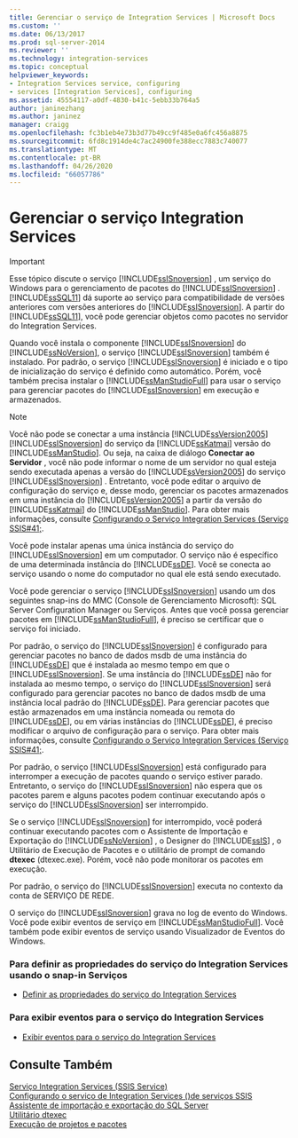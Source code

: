 ```yaml
---
title: Gerenciar o serviço de Integration Services | Microsoft Docs
ms.custom: ''
ms.date: 06/13/2017
ms.prod: sql-server-2014
ms.reviewer: ''
ms.technology: integration-services
ms.topic: conceptual
helpviewer_keywords:
- Integration Services service, configuring
- services [Integration Services], configuring
ms.assetid: 45554117-a0df-4830-b41c-5ebb33b764a5
author: janinezhang
ms.author: janinez
manager: craigg
ms.openlocfilehash: fc3b1eb4e73b3d77b49cc9f485e0a6fc456a8875
ms.sourcegitcommit: 6fd8c1914de4c7ac24900fe388ecc7883c740077
ms.translationtype: MT
ms.contentlocale: pt-BR
ms.lasthandoff: 04/26/2020
ms.locfileid: "66057786"
---
```

# <a name="manage-the-integration-services-service"></a>Gerenciar o serviço Integration Services
    
> [!IMPORTANT]  
>  Esse tópico discute o serviço [!INCLUDE[ssISnoversion](../includes/ssisnoversion-md.md)] , um serviço do Windows para o gerenciamento de pacotes do [!INCLUDE[ssISnoversion](../includes/ssisnoversion-md.md)] . [!INCLUDE[ssSQL11](../includes/sssql11-md.md)] dá suporte ao serviço para compatibilidade de versões anteriores com versões anteriores do [!INCLUDE[ssISnoversion](../includes/ssisnoversion-md.md)]. A partir do [!INCLUDE[ssSQL11](../includes/sssql11-md.md)], você pode gerenciar objetos como pacotes no servidor do Integration Services.  
  
 Quando você instala o componente [!INCLUDE[ssISnoversion](../includes/ssisnoversion-md.md)] do [!INCLUDE[ssNoVersion](../includes/ssnoversion-md.md)], o serviço [!INCLUDE[ssISnoversion](../includes/ssisnoversion-md.md)] também é instalado. Por padrão, o serviço [!INCLUDE[ssISnoversion](../includes/ssisnoversion-md.md)] é iniciado e o tipo de inicialização do serviço é definido como automático. Porém, você também precisa instalar o [!INCLUDE[ssManStudioFull](../includes/ssmanstudiofull-md.md)] para usar o serviço para gerenciar pacotes do [!INCLUDE[ssISnoversion](../includes/ssisnoversion-md.md)] em execução e armazenados.  
  
> [!NOTE]  
>  Você não pode se conectar a uma instância [!INCLUDE[ssVersion2005](../includes/ssversion2005-md.md)] [!INCLUDE[ssISnoversion](../includes/ssisnoversion-md.md)] do serviço da [!INCLUDE[ssKatmai](../includes/sskatmai-md.md)] versão do [!INCLUDE[ssManStudio](../includes/ssmanstudio-md.md)]. Ou seja, na caixa de diálogo **Conectar ao Servidor** , você não pode informar o nome de um servidor no qual esteja sendo executada apenas a versão do [!INCLUDE[ssVersion2005](../includes/ssversion2005-md.md)] do serviço [!INCLUDE[ssISnoversion](../includes/ssisnoversion-md.md)] . Entretanto, você pode editar o arquivo de configuração do serviço e, desse modo, gerenciar os pacotes armazenados em uma instância do [!INCLUDE[ssVersion2005](../includes/ssversion2005-md.md)] a partir da versão do [!INCLUDE[ssKatmai](../includes/sskatmai-md.md)] do [!INCLUDE[ssManStudio](../includes/ssmanstudio-md.md)]. Para obter mais informações, consulte [Configurando o Serviço Integration Services &#40;Serviço SSIS#41;](service/integration-services-service-ssis-service.md).  
  
 Você pode instalar apenas uma única instância do serviço do [!INCLUDE[ssISnoversion](../includes/ssisnoversion-md.md)] em um computador. O serviço não é específico de uma determinada instância do [!INCLUDE[ssDE](../includes/ssde-md.md)]. Você se conecta ao serviço usando o nome do computador no qual ele está sendo executado.  
  
 Você pode gerenciar o serviço [!INCLUDE[ssISnoversion](../includes/ssisnoversion-md.md)] usando um dos seguintes snap-ins do MMC (Console de Gerenciamento Microsoft): SQL Server Configuration Manager ou Serviços. Antes que você possa gerenciar pacotes em [!INCLUDE[ssManStudioFull](../includes/ssmanstudiofull-md.md)], é preciso se certificar que o serviço foi iniciado.  
  
 Por padrão, o serviço do [!INCLUDE[ssISnoversion](../includes/ssisnoversion-md.md)] é configurado para gerenciar pacotes no banco de dados msdb de uma instância do [!INCLUDE[ssDE](../includes/ssde-md.md)] que é instalada ao mesmo tempo em que o [!INCLUDE[ssISnoversion](../includes/ssisnoversion-md.md)]. Se uma instância do [!INCLUDE[ssDE](../includes/ssde-md.md)] não for instalada ao mesmo tempo, o serviço do [!INCLUDE[ssISnoversion](../includes/ssisnoversion-md.md)] será configurado para gerenciar pacotes no banco de dados msdb de uma instância local padrão do [!INCLUDE[ssDE](../includes/ssde-md.md)]. Para gerenciar pacotes que estão armazenados em uma instância nomeada ou remota do [!INCLUDE[ssDE](../includes/ssde-md.md)], ou em várias instâncias do [!INCLUDE[ssDE](../includes/ssde-md.md)], é preciso modificar o arquivo de configuração para o serviço. Para obter mais informações, consulte [Configurando o Serviço Integration Services &#40;Serviço SSIS#41;](service/integration-services-service-ssis-service.md).  
  
 Por padrão, o serviço [!INCLUDE[ssISnoversion](../includes/ssisnoversion-md.md)] está configurado para interromper a execução de pacotes quando o serviço estiver parado. Entretanto, o serviço do [!INCLUDE[ssISnoversion](../includes/ssisnoversion-md.md)] não espera que os pacotes parem e alguns pacotes podem continuar executando após o serviço do [!INCLUDE[ssISnoversion](../includes/ssisnoversion-md.md)] ser interrompido.  
  
 Se o serviço [!INCLUDE[ssISnoversion](../includes/ssisnoversion-md.md)] for interrompido, você poderá continuar executando pacotes com o Assistente de Importação e Exportação do [!INCLUDE[ssNoVersion](../includes/ssnoversion-md.md)] , o Designer do [!INCLUDE[ssIS](../includes/ssis-md.md)] , o Utilitário de Execução de Pacotes e o utilitário de prompt de comando **dtexec** (dtexec.exe). Porém, você não pode monitorar os pacotes em execução.  
  
 Por padrão, o serviço do [!INCLUDE[ssISnoversion](../includes/ssisnoversion-md.md)] executa no contexto da conta de SERVIÇO DE REDE.  
  
 O serviço do [!INCLUDE[ssISnoversion](../includes/ssisnoversion-md.md)] grava no log de evento do Windows. Você pode exibir eventos de serviço em [!INCLUDE[ssManStudioFull](../includes/ssmanstudiofull-md.md)]. Você também pode exibir eventos de serviço usando Visualizador de Eventos do Windows.  
  
### <a name="to-set-properties-of-integration-services-service-using-the-services-snap-in"></a>Para definir as propriedades do serviço do Integration Services usando o snap-in Serviços  
  
-   [Definir as propriedades do serviço do Integration Services](../../2014/integration-services/set-the-properties-of-the-integration-services-service.md)  
  
### <a name="to-view-service-events-for-integration-services-service"></a>Para exibir eventos para o serviço do Integration Services  
  
-   [Exibir eventos para o serviço do Integration Services](../../2014/integration-services/view-events-for-the-integration-services-service.md)  
  
## <a name="see-also"></a>Consulte Também  
 [Serviço Integration Services &#40;SSIS Service&#41;](service/integration-services-service-ssis-service.md)   
 [Configurando o serviço de Integration Services &#40;&#41;de serviços SSIS](configuring-the-integration-services-service-ssis-service.md)   
 [Assistente de importação e exportação do SQL Server](import-export-data/import-and-export-data-with-the-sql-server-import-and-export-wizard.md)   
 [Utilitário dtexec](packages/dtexec-utility.md)   
 [Execução de projetos e pacotes](packages/run-integration-services-ssis-packages.md)  
  
  
